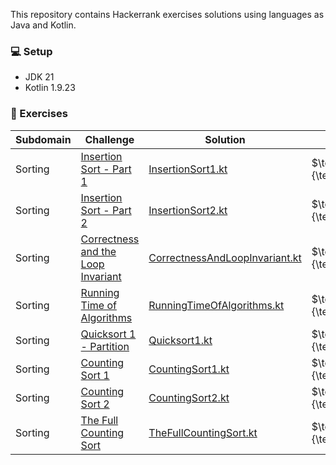 
<p>This repository contains Hackerrank exercises solutions using languages as Java and Kotlin.</p>

### :computer: Setup

- JDK 21
- Kotlin 1.9.23

### :memo: Exercises
| Subdomain | Challenge                                                                                                 | Solution                                                                                                                                               | Level                                 |
|-----------|-----------------------------------------------------------------------------------------------------------|--------------------------------------------------------------------------------------------------------------------------------------------------------|---------------------------------------|
| Sorting   | [Insertion Sort - Part 1](https://www.hackerrank.com/challenges/insertionsort1/problem)                   | [InsertionSort1.kt](https://github.com/dudalealf/hackerrank-solutions/blob/master/src/main/kotlin/sorting/InsertionSort1.kt)                           | $\textcolor{green}{\textsf{Easy}}$    |
| Sorting   | [Insertion Sort - Part 2](https://www.hackerrank.com/challenges/insertionsort2/problem)                   | [InsertionSort2.kt](https://github.com/dudalealf/hackerrank-solutions/blob/master/src/main/kotlin/sorting/InsertionSort2.kt)                           | $\textcolor{green}{\textsf{Easy}}$    |                                                                                                      
| Sorting   | [Correctness and the Loop Invariant](https://www.hackerrank.com/challenges/correctness-invariant/problem) | [CorrectnessAndLoopInvariant.kt](https://github.com/dudalealf/hackerrank-solutions/blob/master/src/main/kotlin/sorting/CorrectnessAndLoopInvariant.kt) | $\textcolor{green}{\textsf{Easy}}$    |                                                                                                      
| Sorting   | [Running Time of Algorithms](https://www.hackerrank.com/challenges/runningtime/problem)                   | [RunningTimeOfAlgorithms.kt](https://github.com/dudalealf/hackerrank-solutions/blob/master/src/main/kotlin/sorting/RunningTimeOfAlgorithms.kt)         | $\textcolor{green}{\textsf{Easy}}$    |
| Sorting   | [Quicksort 1 - Partition](https://www.hackerrank.com/challenges/quicksort1/problem)                       | [Quicksort1.kt](https://github.com/dudalealf/hackerrank-solutions/blob/master/src/main/kotlin/sorting/Quicksort1.kt)                                   | $\textcolor{green}{\textsf{Easy}}$    |
| Sorting   | [Counting Sort 1](https://www.hackerrank.com/challenges/countingsort1/problem)                            | [CountingSort1.kt](https://github.com/dudalealf/hackerrank-solutions/blob/master/src/main/kotlin/sorting/CountingSort1.kt)                             | $\textcolor{green}{\textsf{Easy}}$    |
| Sorting   | [Counting Sort 2](https://www.hackerrank.com/challenges/countingsort2/problem)                            | [CountingSort2.kt](https://github.com/dudalealf/hackerrank-solutions/blob/master/src/main/kotlin/sorting/CountingSort2.kt)                             | $\textcolor{green}{\textsf{Easy}}$    |
| Sorting   | [The Full Counting Sort](https://www.hackerrank.com/challenges/countingsort4/problem)                     | [TheFullCountingSort.kt](https://github.com/dudalealf/hackerrank-solutions/blob/master/src/main/kotlin/sorting/TheFullCountingSort.kt)                 | $\textcolor{yellow}{\textsf{Medium}}$ |

